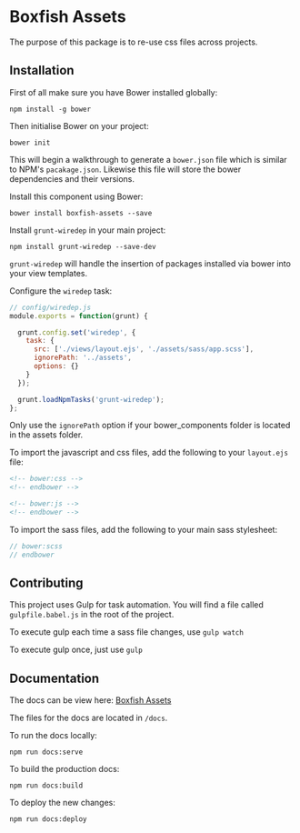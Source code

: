# Boxfish Assets

The purpose of this package is to re-use css files across projects.

## Installation

First of all make sure you have Bower installed globally:

```shell
npm install -g bower
```

Then initialise Bower on your project:

```shell
bower init
```

This will begin a walkthrough to generate a `bower.json` file which is similar to NPM's `pacakage.json`. Likewise this file will store the bower dependencies and their versions.


Install this component using Bower:

```shell
bower install boxfish-assets --save
```

Install `grunt-wiredep` in your main project:
```shell
npm install grunt-wiredep --save-dev
```

`grunt-wiredep` will handle the insertion of packages installed via bower into your view templates.

Configure the `wiredep` task:
```javascript
// config/wiredep.js
module.exports = function(grunt) {

  grunt.config.set('wiredep', {
    task: {
      src: ['./views/layout.ejs', './assets/sass/app.scss'],
      ignorePath: '../assets',
      options: {}
    }
  });

  grunt.loadNpmTasks('grunt-wiredep');
};
```

Only use the `ignorePath` option if your bower_components folder is located in the assets folder.

To import the javascript and css files, add the following to your `layout.ejs` file:
```html
<!-- bower:css -->
<!-- endbower -->

<!-- bower:js -->
<!-- endbower -->
```

To import the sass files, add the following to your main sass stylesheet:
```scss
// bower:scss
// endbower
```

## Contributing

This project uses Gulp for task automation. You will find a file called `gulpfile.babel.js` in the root of the project.

To execute gulp each time a sass file changes, use `gulp watch`

To execute gulp once, just use `gulp`

## Documentation

The docs can be view here: [Boxfish Assets](https://bxfsh.github.io/boxfish-assets)

The files for the docs are located in `/docs`.

To run the docs locally:

`npm run docs:serve`

To build the production docs:

`npm run docs:build`

To deploy the new changes:

`npm run docs:deploy`
